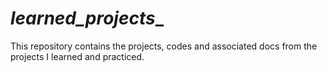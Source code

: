 # _learned_projects__
This repository contains the projects, codes and associated docs from the projects I learned and practiced.
